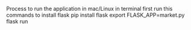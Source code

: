Process to run the application
in mac/Linux in terminal first run this commands
to install flask
pip install flask
export FLASK_APP=market.py
flask run
